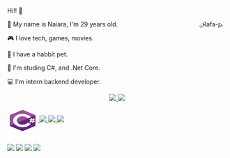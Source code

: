Hi!! 👋

 <img align="right" alt="Rafa-pic" height="150" style="border-radius:100px;" src="https://cdn.picrew.me/shareImg/org/202303/1887634_h42EytvX.png">
</div>


 🤗 My name is Naiara, I'm 29 years old. 

 🎮 I love tech, games, movies.
 
 🐇 I have a habbit pet.
 
 📖 I'm studing C#, and .Net Core.
 
 💻 I'm intern backend developer.



 <div align="center">
  <a href="https://github.com/naiaragabriela">
  <img height="180em" src="https://github-readme-stats.vercel.app/api?username=naiaragabriela&show_icons=true&theme=radical&include_all_commits=true&count_private=true"/>
  <img height="180em" src="https://github-readme-stats.vercel.app/api/top-langs/?username=naiaragabriela&layout=compact&langs_count=7&theme=radical"/>
  
</div>
<div style="display: inline_block"><br>
 <img align="center" alt="Helo-Csharp" height="50" width="70" src="https://raw.githubusercontent.com/devicons/devicon/master/icons/csharp/csharp-original.svg">
<i class="devicon-csharp-plain colored"></i>
 <img heitght ="50" width ="80" src ="https://img.shields.io/badge/Docker-2496ED?style=for-the-badge&logo=docker&logoColor=white">
 <img heitght ="50" width ="50" src =   "https://img.shields.io/badge/C%23-239120?style=for-the-badge&logo=c-sharp&logoColor=white">
 <img heitght ="50" width ="60" src = "https://img.shields.io/badge/.NET-5C2D91?style=for-the-badge&logo=.net&logoColor=white">
</div>

 ##
 <div> 
  <a href="https://instagram.com/naiara.gabriela" target="_blank"><img src="https://img.shields.io/badge/-Instagram-%23E4405F?style=for-the-badge&logo=instagram&logoColor=white" target="_blank"></a>
  <a href="https://www.linkedin.com/in/naigabi/" target="_blank"><img src="https://img.shields.io/badge/-LinkedIn-%230077B5?style=for-the-badge&logo=linkedin&logoColor=white" target="_blank"></a> 
  <a href="https://www.facebook.com/naiaragabriela/" target="_blank"><img src ="https://img.shields.io/badge/Facebook-1877F2?style=for-the-badge&logo=facebook&logoColor=white"></a>
  <a href="https://github.com/naiaragabriela/" target="_blank"><img src ="https://img.shields.io/badge/GitHub-100000?style=for-the-badge&logo=github&logoColor=white"></a>
 </div>
  
</div>

<picture>
<source 
  srcset="https://github-readme-stats.vercel.app/api?username=naiaragabriela&show_icons=true&theme=dark"
  media="(prefers-color-scheme: dark)"
/>

